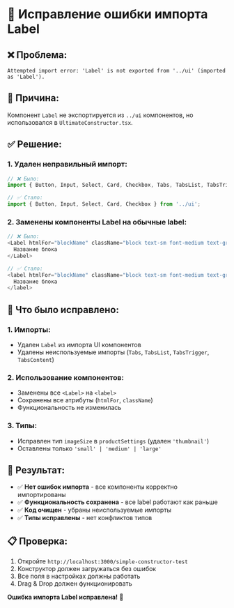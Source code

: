 # 🔧 Исправление ошибки импорта Label

## ❌ **Проблема:**
```
Attempted import error: 'Label' is not exported from '../ui' (imported as 'Label').
```

## 🎯 **Причина:**
Компонент `Label` не экспортируется из `../ui` компонентов, но использовался в `UltimateConstructor.tsx`.

## ✅ **Решение:**

### 1. Удален неправильный импорт:
```typescript
// ❌ Было:
import { Button, Input, Select, Card, Checkbox, Tabs, TabsList, TabsTrigger, TabsContent, Label } from '../ui';

// ✅ Стало:
import { Button, Input, Select, Card, Checkbox } from '../ui';
```

### 2. Заменены компоненты Label на обычные label:
```typescript
// ❌ Было:
<Label htmlFor="blockName" className="block text-sm font-medium text-gray-700 mb-1">
  Название блока
</Label>

// ✅ Стало:
<label htmlFor="blockName" className="block text-sm font-medium text-gray-700 mb-1">
  Название блока
</label>
```

## 🎯 **Что было исправлено:**

### 1. Импорты:
- Удален `Label` из импорта UI компонентов
- Удалены неиспользуемые импорты (`Tabs`, `TabsList`, `TabsTrigger`, `TabsContent`)

### 2. Использование компонентов:
- Заменены все `<Label>` на `<label>`
- Сохранены все атрибуты (`htmlFor`, `className`)
- Функциональность не изменилась

### 3. Типы:
- Исправлен тип `imageSize` в `productSettings` (удален `'thumbnail'`)
- Оставлены только `'small' | 'medium' | 'large'`

## 🚀 **Результат:**
- ✅ **Нет ошибок импорта** - все компоненты корректно импортированы
- ✅ **Функциональность сохранена** - все label работают как раньше
- ✅ **Код очищен** - убраны неиспользуемые импорты
- ✅ **Типы исправлены** - нет конфликтов типов

## 📋 **Проверка:**
1. Откройте `http://localhost:3000/simple-constructor-test`
2. Конструктор должен загружаться без ошибок
3. Все поля в настройках должны работать
4. Drag & Drop должен функционировать

**Ошибка импорта Label исправлена!** 🎉

